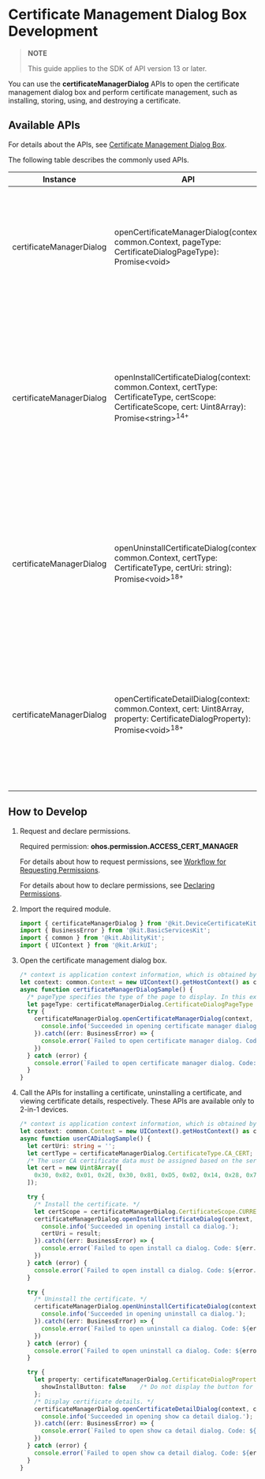 # Certificate Management Dialog Box Development

> **NOTE**
>
> This guide applies to the SDK of API version 13 or later.

You can use the **certificateManagerDialog** APIs to open the certificate management dialog box and perform certificate management, such as installing, storing, using, and destroying a certificate.

## Available APIs

For details about the APIs, see [Certificate Management Dialog Box](../../reference/apis-device-certificate-kit/js-apis-certManagerDialog.md).

The following table describes the commonly used APIs.

| Instance         | API                                                      | Description                                        |
| --------------- | ------------------------------------------------------------ | -------------------------------------------- |
| certificateManagerDialog        | openCertificateManagerDialog(context: common.Context, pageType: CertificateDialogPageType): Promise\<void> | Opens the certificate management dialog box and displays the page of the specified type. This API uses a promise to return the result.|
| certificateManagerDialog | openInstallCertificateDialog(context: common.Context, certType: CertificateType, certScope: CertificateScope, cert: Uint8Array): Promise\<string><sup>14+</sup> | Opens the certificate installation dialog box to install a certificate. This API uses a promise to return the unique identifier of the installed certificate.<br>This API is available only to 2-in-1 devices.|
| certificateManagerDialog | openUninstallCertificateDialog(context: common.Context, certType: CertificateType, certUri: string): Promise\<void><sup>18+</sup> | Opens the certificate uninstallation dialog box to uninstall a certificate. This API uses a promise to return the result.<br>This API is available only to 2-in-1 devices.|
| certificateManagerDialog | openCertificateDetailDialog(context: common.Context, cert: Uint8Array, property: CertificateDialogProperty): Promise\<void><sup>18+</sup> | Opens the certificate details dialog box to display the certificate details. This API uses a promise to return the result.<br>This API is available only to 2-in-1 devices.|

## How to Develop

1. Request and declare permissions.

   Required permission: **ohos.permission.ACCESS_CERT_MANAGER**

   For details about how to request permissions, see [Workflow for Requesting Permissions](../AccessToken/determine-application-mode.md).

   For details about how to declare permissions, see [Declaring Permissions](../AccessToken/declare-permissions.md).

2. Import the required module.

   ```ts
   import { certificateManagerDialog } from '@kit.DeviceCertificateKit';
   import { BusinessError } from '@kit.BasicServicesKit';
   import { common } from '@kit.AbilityKit';
   import { UIContext } from '@kit.ArkUI';
   ```

3. Open the certificate management dialog box.

   ```ts
   /* context is application context information, which is obtained by the caller. The context here is only an example. */
   let context: common.Context = new UIContext().getHostContext() as common.Context;
   async function certificateManagerDialogSample() {
     /* pageType specifies the type of the page to display. In this example, pageType is PAGE_MAIN, which indicates the main page of the Certificate Manager application. */
     let pageType: certificateManagerDialog.CertificateDialogPageType = certificateManagerDialog.CertificateDialogPageType.PAGE_MAIN;
     try {
       certificateManagerDialog.openCertificateManagerDialog(context, pageType).then(() => {
         console.info('Succeeded in opening certificate manager dialog.');
       }).catch((err: BusinessError) => {
         console.error(`Failed to open certificate manager dialog. Code: ${err.code}, message: ${err.message}`);
       })
     } catch (error) {
       console.error(`Failed to open certificate manager dialog. Code: ${error.code}, message: ${error.message}`);
     }
   }
   ```
4. Call the APIs for installing a certificate, uninstalling a certificate, and viewing certificate details, respectively. These APIs are available only to 2-in-1 devices.

   ```ts
   /* context is application context information, which is obtained by the caller. The context here is only an example. */
   let context: common.Context = new UIContext().getHostContext() as common.Context;
   async function userCADialogSample() {
     let certUri: string = '';
     let certType = certificateManagerDialog.CertificateType.CA_CERT;
     /* The user CA certificate data must be assigned based on the service. */
     let cert = new Uint8Array([
       0x30, 0x82, 0x01, 0x2E, 0x30, 0x81, 0xD5, 0x02, 0x14, 0x28, 0x75, 0x71, 0x22, 0xDF, 0xDC, 0xCB,
     ]);

     try {
       /* Install the certificate. */
       let certScope = certificateManagerDialog.CertificateScope.CURRENT_USER; /* Install the certificate under the current user. */
       certificateManagerDialog.openInstallCertificateDialog(context, certType, certScope, cert).then((result) => {
         console.info('Succeeded in opening install ca dialog.');
         certUri = result;
       }).catch((err: BusinessError) => {
         console.error(`Failed to open install ca dialog. Code: ${err.code}, message: ${err.message}`);
       })
     } catch (error) {
       console.error(`Failed to open install ca dialog. Code: ${error.code}, message: ${error.message}`);
     }

     try {
       /* Uninstall the certificate. */
       certificateManagerDialog.openUninstallCertificateDialog(context, certType, certUri).then(() => {
         console.info('Succeeded in opening uninstall ca dialog.');
       }).catch((err: BusinessError) => {
         console.error(`Failed to open uninstall ca dialog. Code: ${err.code}, message: ${err.message}`);
       })
     } catch (error) {
       console.error(`Failed to open uninstall ca dialog. Code: ${error.code}, message: ${error.message}`);
     }

     try {
       let property: certificateManagerDialog.CertificateDialogProperty = {
         showInstallButton: false    /* Do not display the button for installing the certificate. */
       };
       /* Display certificate details. */
       certificateManagerDialog.openCertificateDetailDialog(context, cert, property).then(() => {
         console.info('Succeeded in opening show ca detail dialog.');
       }).catch((err: BusinessError) => {
         console.error(`Failed to open show ca detail dialog. Code: ${err.code}, message: ${err.message}`);
       })
     } catch (error) {
       console.error(`Failed to open show ca detail dialog. Code: ${error.code}, message: ${error.message}`);
     }
   }
   ```
